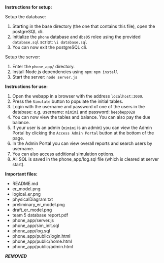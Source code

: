 **Instructions for setup:**

Setup the database:  
  1. Starting in the base directory (the one that contains this file), open the postgreSQL cli.
  2. Initialize the `phone` database and `dbs05` rolee using the provided `database.sql` script:
      `\i database.sql`
  3. You can now exit the postgreSQL cli.

Setup the server:
  1. Enter the `phone_app/` directory.
  2. Install Node.js dependencies using `npm`:
      `npm install`
  3. Start the server:
      `node server.js`


**Instructions for use:**
1. Open the webapp in a browser with the address `localhost:3000`.
2. Press the `Simulate` button to populate the initial tables.
2. Login with the username and password of one of the users in the database:
      e.g. username: `mimimi` and password: `beepbepp028`
3. You can now view the tables and balance. You can also pay the due balance.
4. If your user is an admin (`mimimi` is an admin) you can view the Admin Portal by clicking the `Access Admin Portal` button at the bottom of the page.
5. In the Admin Portal you can view overall reports and search users by username.
6. You can also access additional simulation options.
7. All SQL is saved in the phone_app/log.sql file (which is cleared at server start).


**Important files:**
- README.md
- er_model.png
- logical_er.png
- physicalDiagram.txt
- preliminary_er_model.png
- draft_er_model.png
- team 5 database report.pdf
- phone_app/server.js
- phone_app/sim_init.sql
- phone_app/log.sql
- phone_app/public/login.html
- phone_app/public/home.html
- phone_app/public/admin.html


***REMOVED***
